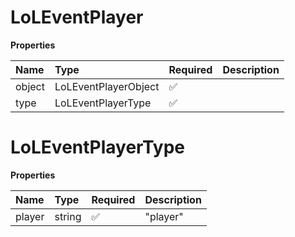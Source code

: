 # LoLEventPlayer

**Properties**

| Name   | Type                 | Required | Description |
| :----- | :------------------- | :------- | :---------- |
| object | LoLEventPlayerObject | ✅       |             |
| type   | LoLEventPlayerType   | ✅       |             |

# LoLEventPlayerType

**Properties**

| Name   | Type   | Required | Description |
| :----- | :----- | :------- | :---------- |
| player | string | ✅       | "player"    |
